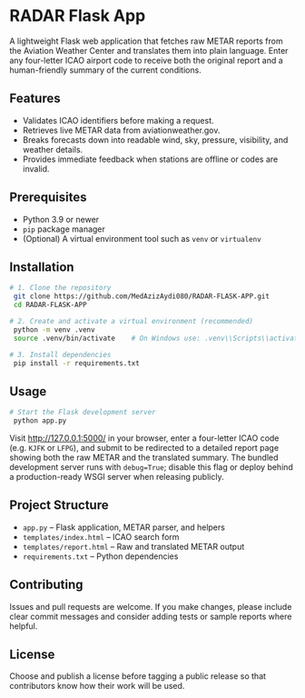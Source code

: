 # RADAR Flask App

A lightweight Flask web application that fetches raw METAR reports from the Aviation Weather Center and translates them into plain language. Enter any four-letter ICAO airport code to receive both the original report and a human-friendly summary of the current conditions.

## Features
- Validates ICAO identifiers before making a request.
- Retrieves live METAR data from aviationweather.gov.
- Breaks forecasts down into readable wind, sky, pressure, visibility, and weather details.
- Provides immediate feedback when stations are offline or codes are invalid.

## Prerequisites
- Python 3.9 or newer
- `pip` package manager
- (Optional) A virtual environment tool such as `venv` or `virtualenv`

## Installation
```bash
# 1. Clone the repository
 git clone https://github.com/MedAzizAydi080/RADAR-FLASK-APP.git
 cd RADAR-FLASK-APP

# 2. Create and activate a virtual environment (recommended)
 python -m venv .venv
 source .venv/bin/activate    # On Windows use: .venv\\Scripts\\activate

# 3. Install dependencies
 pip install -r requirements.txt
```

## Usage
```bash
# Start the Flask development server
 python app.py
```

Visit http://127.0.0.1:5000/ in your browser, enter a four-letter ICAO code (e.g. `KJFK` or `LFPG`), and submit to be redirected to a detailed report page showing both the raw METAR and the translated summary. The bundled development server runs with `debug=True`; disable this flag or deploy behind a production-ready WSGI server when releasing publicly.

## Project Structure
- `app.py` – Flask application, METAR parser, and helpers
- `templates/index.html` – ICAO search form
- `templates/report.html` – Raw and translated METAR output
- `requirements.txt` – Python dependencies

## Contributing
Issues and pull requests are welcome. If you make changes, please include clear commit messages and consider adding tests or sample reports where helpful.

## License
Choose and publish a license before tagging a public release so that contributors know how their work will be used.
